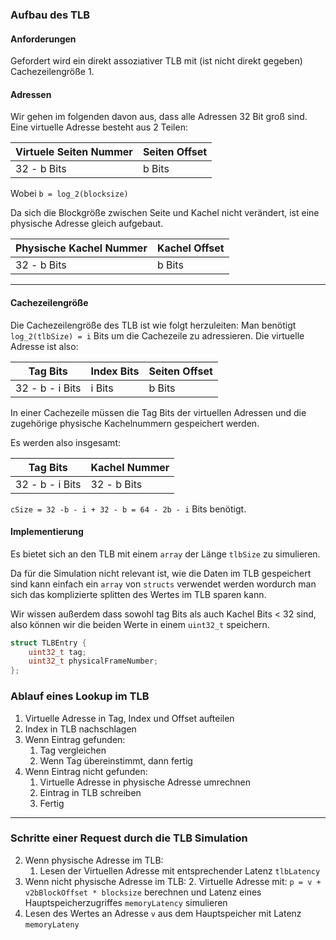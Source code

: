 ### Aufbau des TLB

#### Anforderungen

Gefordert wird ein direkt assoziativer TLB mit (ist nicht direkt gegeben) Cachezeilengröße 1.

#### Adressen

Wir gehen im folgenden davon aus, dass alle Adressen 32 Bit groß sind.
Eine virtuelle Adresse besteht aus 2 Teilen:

| Virtuele Seiten Nummer | Seiten Offset |
|------------------------|---------------|
| 32 - b Bits            | b Bits        |

Wobei `b = log_2(blocksize)`

Da sich die Blockgröße zwischen Seite und Kachel nicht verändert, ist eine physische Adresse gleich aufgebaut.

| Physische Kachel Nummer | Kachel Offset |
|-------------------------|---------------|
| 32 - b Bits             | b Bits        |

----

#### Cachezeilengröße

Die Cachezeilengröße des TLB ist wie folgt herzuleiten:
Man benötigt `log_2(tlbSize) = i` Bits um die Cachezeile zu adressieren.
Die virtuelle Adresse ist also:

| Tag Bits        | Index Bits | Seiten Offset |
|-----------------|------------|---------------|
| 32 - b - i Bits | i Bits     | b Bits        |

In einer Cachezeile müssen die Tag Bits der virtuellen Adressen und die zugehörige
physische Kachelnummern gespeichert werden.

Es werden also insgesamt:

| Tag Bits        | Kachel Nummer | 
|-----------------|---------------|
| 32 - b - i Bits | 32 - b  Bits  |

`cSize = 32 -b - i + 32 - b = 64 - 2b - i` Bits benötigt.

#### Implementierung

Es bietet sich an den TLB mit einem `array` der Länge `tlbSize` zu simulieren.

Da für die Simulation nicht relevant ist, wie die Daten im TLB gespeichert sind kann einfach ein `array` von `structs`
verwendet werden wordurch
man sich das komplizierte splitten des Wertes im TLB sparen kann.

Wir wissen außerdem dass sowohl tag Bits als auch Kachel Bits < 32 sind, also können wir die beiden Werte in
einem `uint32_t` speichern.

```c++
struct TLBEntry {
    uint32_t tag;
    uint32_t physicalFrameNumber;
};
```

### Ablauf eines Lookup im TLB

1. Virtuelle Adresse in Tag, Index und Offset aufteilen
2. Index in TLB nachschlagen
3. Wenn Eintrag gefunden:
    1. Tag vergleichen
    2. Wenn Tag übereinstimmt, dann fertig
6. Wenn Eintrag nicht gefunden:
    1. Virtuelle Adresse in physische Adresse umrechnen
    2. Eintrag in TLB schreiben
    9. Fertig

---

### Schritte einer Request durch die TLB Simulation

2. Wenn physische Adresse im TLB:
    1. Lesen der Virtuellen Adresse mit entsprechender Latenz `tlbLatency`
4. Wenn nicht physische Adresse im TLB:
    2. Virtuelle Adresse mit: `p = v + v2bBlockOffset * blocksize` berechnen und Latenz eines Hauptspeicherzugriffes
       `memoryLatency` simulieren
6. Lesen des Wertes an Adresse `v` aus dem Hauptspeicher mit Latenz `memoryLateny` 
